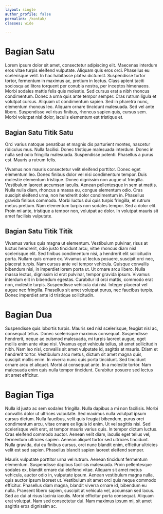 ```yaml
---
layout: single
author_profile: false
permalink: /kontak/
classes: wide

---
```


# Bagian Satu
Lorem ipsum dolor sit amet, consectetur adipiscing elit. Maecenas interdum eros vitae turpis eleifend vulputate. Aliquam quis eros orci. Phasellus eu scelerisque velit. In hac habitasse platea dictumst. Suspendisse tortor tortor, fermentum in maximus ac, pretium in lectus. Class aptent taciti sociosqu ad litora torquent per conubia nostra, per inceptos himenaeos. Morbi sodales mattis felis quis molestie. Sed cursus erat a nibh rhoncus condimentum. Donec a urna quis ante tempor semper. Cras rutrum ligula et volutpat cursus. Aliquam ut condimentum sapien. Sed in pharetra nunc, elementum rhoncus leo. Aliquam ornare tincidunt malesuada. Sed vel ante libero. Suspendisse vel risus finibus, rhoncus sapien quis, cursus sem. Morbi volutpat nisl dolor, iaculis elementum est tristique et.

## Bagian Satu Titik Satu
Orci varius natoque penatibus et magnis dis parturient montes, nascetur ridiculus mus. Nulla facilisi. Donec tristique malesuada interdum. Donec in nulla sed odio fringilla malesuada. Suspendisse potenti. Phasellus a purus est. Mauris a rutrum felis.

Vivamus non mauris consectetur velit eleifend porttitor. Donec eget elementum leo. Donec finibus dolor vel nisi condimentum tempor. Duis molestie elementum tristique. Donec dignissim non augue ut fringilla. Vestibulum laoreet accumsan iaculis. Aenean pellentesque in sem at mattis. Nulla nulla diam, rhoncus a massa eu, congue elementum odio. Cras suscipit eleifend urna, non hendrerit dolor condimentum in. Phasellus gravida finibus commodo. Morbi luctus dui quis turpis fringilla, et rutrum metus pretium. Nam elementum turpis non sodales tempor. Sed a dolor elit. Proin mi ante, tristique a tempor non, volutpat ac dolor. In volutpat mauris sit amet facilisis vulputate.

## Bagian Satu Titik Titik
Vivamus varius quis magna ut elementum. Vestibulum pulvinar, risus at luctus hendrerit, odio justo tincidunt arcu, vitae rhoncus diam nisl scelerisque elit. Sed finibus condimentum nisi, a hendrerit elit sollicitudin porta. Nullam quis ornare ex. Vivamus ut lectus posuere, suscipit orci nec, placerat turpis. Nam cursus ante vel tempor vehicula. Quisque convallis bibendum nisi, in imperdiet lorem porta ut. Ut ornare arcu libero. Nulla massa lectus, dignissim id erat pulvinar, tempor gravida ipsum. Vivamus interdum elit in bibendum egestas. Curabitur id orci mattis, commodo erat non, molestie turpis. Suspendisse vehicula dui nisi. Integer placerat vel augue nec fringilla. Phasellus sit amet volutpat purus, nec faucibus turpis. Donec imperdiet ante id tristique sollicitudin.

# Bagian Dua
Suspendisse quis lobortis turpis. Mauris sed nisl scelerisque, feugiat nisl ac, consequat tellus. Donec scelerisque maximus consequat. Suspendisse hendrerit, neque ac euismod malesuada, mi turpis laoreet augue, eget mollis enim ante vitae nisi. Vivamus eget vehicula tellus, sit amet sollicitudin nibh. Nam leo nisl, convallis sit amet vulputate id, sagittis at mauris. Etiam et hendrerit tortor. Vestibulum arcu metus, dictum sit amet magna quis, suscipit mollis enim. In viverra nunc quis porta tincidunt. Sed tincidunt ornare arcu et aliquet. Morbi at consequat ante. In a molestie tortor. Nam malesuada enim quis nulla tempor tincidunt. Curabitur posuere sed lectus sit amet efficitur.

# Bagian Tiga
Nulla id justo ac sem sodales fringilla. Nulla dapibus a mi non facilisis. Morbi convallis dolor ut ultrices vulputate. Sed maximus nulla volutpat ipsum cursus dictum. Nulla faucibus, velit quis feugiat bibendum, purus orci condimentum arcu, vitae ornare ex ligula id enim. Ut vel sagittis nisi. Sed scelerisque velit erat, at tempor mauris varius quis. In tempor dictum luctus. Cras eleifend commodo auctor. Aenean velit diam, iaculis eget tellus vel, fermentum ultricies sapien. Aenean aliquet tortor sed ultricies tincidunt. Nulla gravida, dui eu finibus cursus, orci nunc blandit enim, efficitur ultricies velit est sed sapien. Phasellus blandit sapien laoreet eleifend semper.

Mauris vulputate porttitor urna vel rutrum. Aenean tincidunt fermentum elementum. Suspendisse dapibus facilisis malesuada. Proin pellentesque sodales ex, blandit ornare dui eleifend vitae. Aliquam sit amet metus vehicula, auctor odio in, vulputate ipsum. Aenean vestibulum magna nulla, quis auctor ipsum laoreet ut. Vestibulum sit amet orci quis neque commodo efficitur. Phasellus diam magna, blandit viverra ornare id, bibendum eu nulla. Praesent libero sapien, suscipit at vehicula vel, accumsan sed lacus. Sed ac dui at risus lacinia iaculis. Morbi efficitur porta consequat. Aliquam erat volutpat. Nam sed consectetur dui. Nam maximus ipsum mi, sit amet sagittis eros dignissim ac. 
